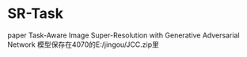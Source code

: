 # SR-Task
paper Task-Aware Image Super-Resolution with Generative Adversarial Network
模型保存在4070的E:/jingou/JCC.zip里
